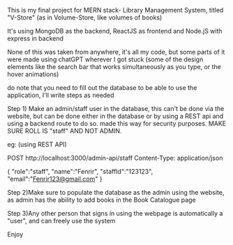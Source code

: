 This is my final project for MERN stack- Library Management System, titled "V-Store" (as in Volume-Store, like volumes of books)

It's using MongoDB as the backend, ReactJS as frontend and Node.jS with express in backend

None of this was taken from anywhere, it's all my code, but some parts of it were made using chatGPT wherever I got stuck (some of the design elements like the search bar that works simultaneously as you type, or the hover animations)

do note that you need to fill out the database to be able to use the application, I'll write steps as needed

Step 1) Make an admin/staff user in the database, this can't be done via the website, but can be done either in the database or by using a REST api and using a backend route to do so. made this way for security purposes. MAKE SURE ROLL IS "staff" AND NOT ADMIN.

eg: (using REST API)

POST http://localhost:3000/admin-api/staff 
Content-Type: application/json

{
    "role":"staff",
    "name":"Fenrir",
    "staffId":"123123",
    "email":"Fenrir123@gmail.com"
}

Step 2)Make sure to populate the database as the admin using the website, as admin has the ability to add books in the Book Catalogue page

Step 3)Any other person that signs in using the webpage is automatically a "user", and can freely use the system

Enjoy

